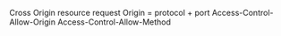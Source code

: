 Cross Origin resource request
Origin = protocol + port
Access-Control-Allow-Origin
Access-Control-Allow-Method
